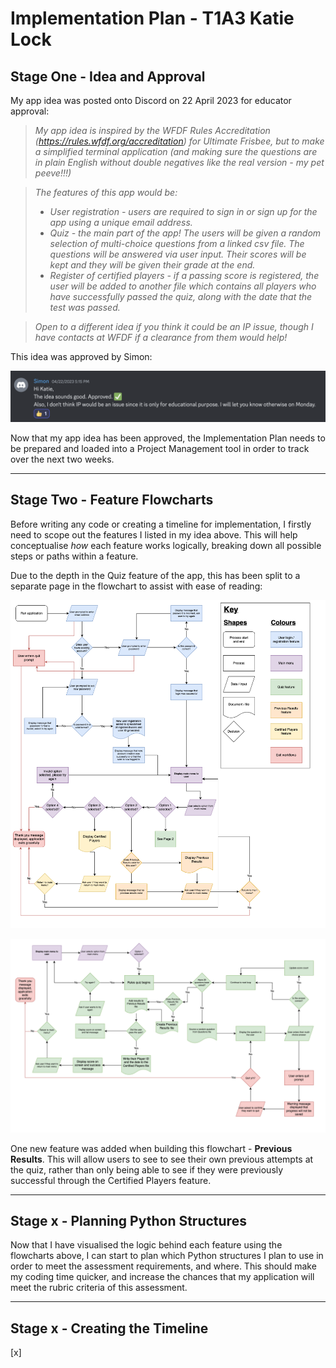 # Implementation Plan - T1A3 Katie Lock

## Stage One - Idea and Approval

My app idea was posted onto Discord on 22 April 2023 for educator approval:
> *My app idea is inspired by the WFDF Rules Accreditation (https://rules.wfdf.org/accreditation) for Ultimate Frisbee, but to make a simplified terminal application (and making sure the questions are in plain English without double negatives like the real version - my pet peeve!!!)*

> *The features of this app would be:*
> - *User registration - users are required to sign in or sign up for the app using a unique email address.*
> - *Quiz - the main part of the app! The users will be given a random selection of multi-choice questions from a linked csv file. The questions will be answered via user input. Their scores will be kept and they will be given their grade at the end.*
> - *Register of certified players - if a passing score is registered, the user will be added to another file which contains all players who have successfully passed the quiz, along with the date that the test was passed.*

> *Open to a different idea if you think it could be an IP issue, though I have contacts at WFDF if a clearance from them would help!*

This idea was approved by Simon:

![screenshot from Discord showing the educator (Simon) approving Katie's app idea](/docs/Idea_Approval.png)

Now that my app idea has been approved, the Implementation Plan needs to be prepared and loaded into a Project Management tool in order to track over the next two weeks.
___

## Stage Two - Feature Flowcharts
Before writing any code or creating a timeline for implementation, I firstly need to scope out the features I listed in my idea above.  This will help conceptualise *how* each feature works logically, breaking down all possible steps or paths within a feature.

Due to the depth in the Quiz feature of the app, this has been split to a separate page in the flowchart to assist with ease of reading:

![Page 1 of app flowchart](T1A3-Flowchart-P1.png)

![Page 2 of app flowchart](T1A3-Flowchart-P2.png)

One new feature was added when building this flowchart - **Previous Results**.  This will allow users to see to see their own previous attempts at the quiz, rather than only being able to see if they were previously successful through the Certified Players feature.
___

## Stage x - Planning Python Structures

Now that I have visualised the logic behind each feature using the flowcharts above, I can start to plan which Python structures I plan to use in order to meet the assessment requirements, and where.  This should make my coding time quicker, and increase the chances that my application will meet the rubric criteria of this assessment.

___

## Stage x - Creating the Timeline

[x]


